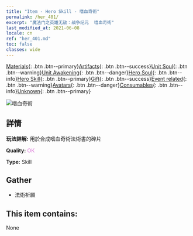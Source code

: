 ```yaml
---
title: "Item - Hero Skill - 嗜血奇術"
permalink: /her_401/
excerpt: "魔法门之英雄无敌：战争纪元  嗜血奇術"
last_modified_at: 2021-06-08
locale: cn
ref: "her_401.md"
toc: false
classes: wide
---
```

 [Materials](/ItemsCN/){: .btn .btn--primary}[Artifacts](/ItemsCN/Artifacts/){: .btn .btn--success}[Unit Soul](/ItemsCN/UnitSoul/){: .btn .btn--warning}[Unit Awakening](/ItemsCN/UnitAwakening/){: .btn .btn--danger}[Hero Soul](/ItemsCN/HeroSoul/){: .btn .btn--info}[Hero Skill](/ItemsCN/HeroSkill/){: .btn .btn--primary}[Gift](/ItemsCN/Gift/){: .btn .btn--success}[Event related](/ItemsCN/Events/){: .btn .btn--warning}[Avatars](/ItemsCN/Avatars/){: .btn .btn--danger}[Consumables](/ItemsCN/Consumables/){: .btn .btn--info}[Unknown](/ItemsCN/Unknown/){: .btn .btn--primary}

 ![嗜血奇術](/images/t/ps_shixueqishu.png)

## 詳情
 **玩法詳解:** 用於合成嗜血奇術法術書的碎片

 **Quality:** <span style="color: #DA70D6">OK</span>

 **Type:** Skill

## Gather

*    法術祈願 

## This item contains:

  None


